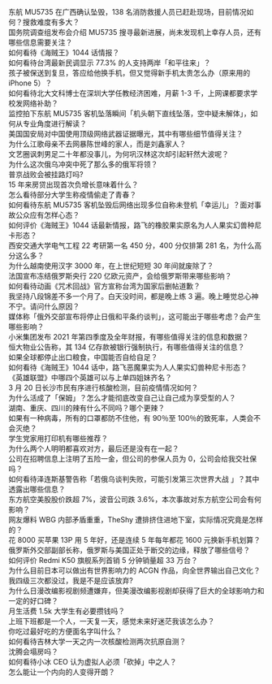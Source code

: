 东航 MU5735 在广西确认坠毁，138 名消防救援人员已赶赴现场，目前情况如何？搜救难度有多大？  
国务院调查组发布会介绍 MU5735 搜寻最新进展，尚未发现机上幸存人员，还有哪些信息需要关注？  
如何看待《海贼王》1044 话情报？  
如何看待台湾最新民调显示 77.3% 的人支持两岸「和平往来」？  
孩子被保送到复旦，答应给他换手机，但又觉得新手机太贵怎么办（原来用的 iPhone 5）？  
如何看待北大文科博士在深圳大学任教经济困难，月薪 1-3 千，上网课都要求学校发网络补助？  
监控拍下东航 MU5735 客机坠落瞬间「机头朝下直线坠落，空中疑未解体」，如何从专业角度进行解读？  
美国国安局对中国使用顶级网络武器证据曝光，其中有哪些细节值得关注？  
为什么江歌母亲不去网暴陈世峰的家人，而是刘鑫家人？  
文艺圈讽刺男足二十年都没事儿，为何巩汉林这次却引起轩然大波呢？  
为什么这次俄乌冲突中死了那么多的俄军将领？  
普京战败会被挂路灯吗?  
15 年来房贷出现首次负增长意味着什么？  
怎么看待部分大学生称疫情偷走了青春？  
如何看待东航 MU5735 客机坠毁后网络出现多位自称未登机「幸运儿」？面对事故公众应有怎样心态？  
如何评价《海贼王》1044 话最新情报，路飞的橡胶果实原名为人人果实幻兽种尼卡形态？  
西安交通大学电气工程 22 考研第一名 450 分，400 分仅排第 281 名，为什么高分这么多？  
为什么越南使用汉字 3000 年，在上世纪短短 30 年间就废除了？  
法国宣布冻结俄罗斯央行 220 亿欧元资产，会给俄罗斯带来哪些影响？  
如何看待动画《咒术回战》官方宣称台湾为国家后删帖道歉？  
我坚持八段锦差不多一个月了。白天没时间，都是晚上练 3 遍。晚上睡觉总心神不宁。请问什么原因？  
媒体称「俄外交部宣布将停止日俄和平条约谈判」，这可能出于哪些考虑？会产生哪些影响？  
小米集团发布 2021 年第四季度及全年财报，有哪些值得关注的信息和数据？  
恒大物业公告称，其 134 亿存款被银行强制执行，有哪些值得关注的信息？  
如果全球都停止出口粮食，中国能否自给自足？  
如何看待《海贼王》1044 话中，路飞恶魔果实为人人果实幻兽种尼卡形态？  
《英雄联盟》中哪四个英雄可以与上单四姐妹齐名？  
3 月 20 日长沙市民有序进行核酸检测，目前疫情情况如何？  
为什么活成了「保姆」？怎么才能彻底改变自己让自己成为享受型的人？  
湖南、重庆、四川的辣有什么不同吗？哪个更辣？  
如果有一种病毒，所有的口罩都防不住他，有 90％至 100％的致死率，人类会不会灭绝？  
学生党家用打印机有哪些推荐？  
为什么两个人明明都喜欢对方，最后还是没有在一起？  
公司在招聘信息上注明了五险一金，但公司的参保人员为 0，公司会给我交社保吗？  
如何看待泽连斯基警告称「若俄乌谈判失败，可能引发第三次世界大战 」？其中透露出哪些信息？  
东方航空美股股价跌超 7%，波音公司跌 3.6%，本次事故对东方航空公司会有何影响？  
网友爆料 WBG 内部矛盾重重，TheShy 遭排挤住进地下室，实际情况究竟是怎样的？  
花 8000 买苹果 13P 用 5 年好，还是连续 5 年每年都花 1600 元换新手机划算？  
俄罗斯外交部副部长称，俄罗斯与美国正处于断交的边缘，释放了哪些信号？  
如何评价 Redmi K50 旗舰系列首销 5 分钟销量超 33 万台？  
为什么目前日本可以做出有世界影响力的 ACGN 作品，向全世界输出自己文化？  
我四级三次都没过，我是不是应该放弃?  
为什么日漫改编影视剧频遭嫌弃，但美漫改编影视剧却获得了巨大的全球影响力和一定的好口碑？  
月生活费 1.5k 大学生有必要攒钱吗？  
上班下班都是一个人，一天复一天，感觉未来好迷茫我该怎么办？  
你吃过最好吃的方便面名字叫什么？  
如何看待吉林大学一天之内一次核酸检测两次抗原自测？  
沈腾会塌房吗？  
如何看待小冰 CEO 认为虚拟人必须「砍掉」中之人？  
怎么能让一个内向的人变得开朗？  
